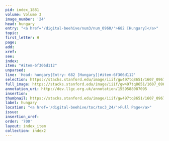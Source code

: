 ```yaml
---
pid: index_1881
volume: Volume 3
image_number: '24'
head: hungary
entry: "<a href='/digital-beehive/num3/num_0960/'>682 [Hungary]</a>"
topic:
first_letter: H
page:
add:
xref:
see:
index:
item: "#item-6f306d112"
unparsed:
line: 'Head: hungary|Entry: 682 [Hungary]|#item-6f306d112'
selection: https://stacks.stanford.edu/image/iiif/gw497tq8651/1607_0967/1854,2222,471,122/full/0/default.jpg
full_image: https://stacks.stanford.edu/image/iiif/gw497tq8651/1607_0967/full/full/0/default.jpg
annotation_uri: http://dev.llgc.org.uk/annotation/1559588087095
insertion:
thumbnail: https://stacks.stanford.edu/image/iiif/gw497tq8651/1607_0967/1854,2222,471,122/150,/0/default.jpg
label: hungary
location: "<a href='/digital-beehive/toc/toc3_24/'>Full Page</a>"
issue:
insertion_xref:
order: '700'
layout: index_item
collection: index2
---
```

